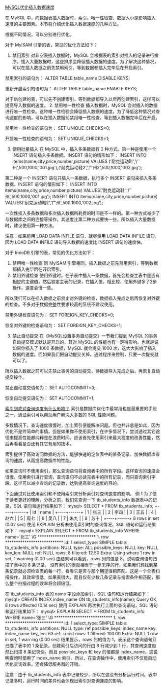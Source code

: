 [MySQL优化插入数据速度](http://c.biancheng.net/view/8253.html)

在 MySQL 中，向数据表插入数据时，索引、唯一性检查、数据大小是影响插入速度的主要因素。本节将介绍优化插入数据速度的几种方法。

根据不同情况，可以分别进行优化。

对于 MyISAM 引擎的表，常见的优化方法如下：
1. 禁用索引
对非空表插入数据时，MySQL 会根据表的索引对插入的记录进行排序。插入大量数据时，这些排序会降低插入数据的速度。为了解决这种情况，可以在插入数据之前先禁用索引，等到数据都插入完毕后在开启索引。

禁用索引的语句为：
ALTER TABLE table_name DISABLE KEYS;

重新开启索引的语句为：
ALTER TABLE table_name ENABLE KEYS;

对于新创建的表，可以先不创建索引，等到数据都导入以后再创建索引，这样可以提高导入数据的速度。
2. 禁用唯一性检查
插入数据时，MySQL 会对插入的数据进行唯一性检查。这种唯一性检验会降低插入数据的速度。为了降低这种情况对查询速度的影响，可以在插入数据前禁用唯一性检查，等到插入数据完毕后在开启。

禁用唯一性检查的语句为：
SET UNIQUE_CHECKS=0;

开启唯一性检查的语句为：
SET UNIQUE_CHECKS=1;

3. 使用批量插入
在 MySQL 中，插入多条数据有 2 种方式。第一种是使用一个 INSERT 语句插入多条数据。INSERT 语句的情形如下：
INSERT INTO items(name,city,price,number,picture) VALUES ('耐克运动鞋','广州',500,1000,'001.jpg'),('耐克运动鞋2','广州2',500,1000,'002.jpg');


第二种是一个 INSERT 语句只插入一条数据，执行多个 INSERT 语句来插入多条数据。INSERT 语句的情形如下：
INSERT INTO items(name,city,price,number,picture)  VALUES('耐克运动鞋','广州',500,1000,'001.jpg');
INSERT INTO items(name,city,price,number,picture)  VALUES('耐克运动鞋2','广州',500,1000,'002.jpg');


一次性插入多条数据和多次插入数据所耗费的时间是不一样的。第一种方式减少了与数据库之间的连接等操作，其速度比第二种方式要快一些。所以插入大量数据时，建议使用第一种方法。

注意：如果能用 LOAD DATA INFILE 语句，就尽量用 LOAD DATA INFILE 语句。因为 LOAD DATA INFILE 语句导入数据的速度比 INSERT 语句的速度快。

对于 InnoDB 引擎的表，常见的优化方法如下：
1. 禁用唯一性检查
同 MyISAM 引擎相同，插入数据之前先禁用索引，等到数据都插入完毕后在开启索引。
2. 禁用外键检查
使用外键时，在子表中插入一条数据，首先会检查主表中是否有相应的主键值，然后锁定主表的记录，在插入值。相比较，使用外键多了2步操作，速度会慢一些。

所以我们可以在插入数据之前禁止对外键的检查，数据插入完成之后再恢复对外键的检查。不多对于数据完整性要求较高的系统不建议使用。

禁用外键检查语句为：
SET FOREIGN_KEY_CHECKS=0; 

恢复对外键的检查语句为：
SET FOREIGN_KEY_CHECKS=1;

3. 禁止自动提交
在《MySQL设置事务自动提交》一节我们提到 MySQL 的事务自动提交模式默认是开启的，其对 MySQL 的性能也有一定得影响。也就是说如果你插入了 1000 条数据，MySQL 就会提交 1000 次，这大大影响了插入数据的速度。而如果我们把自动提交关掉，通过程序来控制，只要一次提交就可以了。

所以插入数据之前可以先禁止事务的自动提交，待数据导入完成之后，再恢复自动提交操作。

禁止自动提交语句为：
SET AUTOCOMMIT=0; 

恢复自动提交语句为：
SET AUTOCOMMIT=1;



[索引到底对查询速度有什么影响？](http://c.biancheng.net/view/7956.html)
索引是数据库优化中最常用也是最重要的手段之一，通过索引可以帮助用户解决大多数的 SQL 性能问题。

多数情况下，查询速度很慢时，加上索引便能解决问题。但也并非总是如此，因为优化不是件简单的事情。但是如果你不使用索引，在许多情况下，尝试通过其它途径来提高性能都纯粹是在浪费时间。应该首先使用索引来最大程度的改善性能，然后再看看是否还有其它有用的技术。

索引提供了高效访问数据的方法，能够快速的定位表中的某条记录，加快数据库查询的速度，从而提高数据库的性能。

如果查询时不使用索引，那么查询语句将查询表中的所有字段。这样查询的速度会很慢。使用索引进行查询，查询语句不必读完表中的所有记录，而只查询索引字段。这样可以减少查询的记录数，达到提高查询速度的目的。

下面通过对比使用索引和不使用索引来分析索引对查询速度的影响。
例 1
为了便于读者更好的理解，分析之前，我们先查询一下 tb_students_info 数据表中的记录，SQL 语句和运行结果如下：
mysql> SELECT * FROM tb_students_info;
+----+------+
| id | name |
+----+------+
|  1 | 张三 |
|  2 | 李四 |
|  3 | 王五 |
|  4 | 赵六 |
|  5 | 周七 |
|  6 | 吴八 |
|  7 | 朱九 |
|  8 | 苏十 |
+----+------+
8 rows in set (0.02 sec)
使用 EXPLAIN 分析未使用索引时的查询情况，SQL 语句和运行结果如下：
mysql> EXPLAIN SELECT * FROM tb_students_info WHERE name='张三' \G
*************************** 1. row ***************************
           id: 1
  select_type: SIMPLE
        table: tb_students_info
   partitions: NULL
         type: ALL
possible_keys: NULL
          key: NULL
      key_len: NULL
          ref: NULL
         rows: 8
     filtered: 12.50
        Extra: Using where
1 row in set, 1 warning (0.00 sec)
由结果可以看到，rows 列的值是 8，说明查询语句扫描了表中的 8 条记录。
没有索引的表就相当于一组无序的行，如果我们想找到某条记录就必须检查表的每一行，看看它是否与那个期望值相匹配。这是一个全表扫描操作，其效率很低，如果表很大，而且仅有少数几条记录与搜索条件相匹配，那么整个扫描过程的效率将会超级低。

在 tb_students_info 表的 name 字段添加索引，SQL 语句和运行结果如下：
mysql> CREATE INDEX index_name ON tb_students_info(name);
Query OK, 8 rows affected (0.14 sec)
使用 EXPLAIN 再次执行上面的查询语句，SQL 语句和运行结果如下：
mysql> EXPLAIN SELECT * FROM tb_students_info WHERE name='张三' \G
*************************** 1. row ***************************
           id: 1
  select_type: SIMPLE
        table: tb_students_info
   partitions: NULL
         type: ref
possible_keys: index_name
          key: index_name
      key_len: 63
          ref: const
         rows: 1
     filtered: 100.00
        Extra: NULL
1 row in set, 1 warning (0.00 sec)
结果显示，rows 列的值为 1，表示这个查询语句只扫描了表中的 1 条记录。创建索引后访问的行由 8 行减少到 1 行，其查询速度自然比扫描 8 条记录快。而且 possible_keys 和 key 的值都是 index_name，这说明查询时使用了 index_name 索引。所以，在查询操作中，使用索引不仅能自动优化查询效率，还会降低服务器的开销。

注意：由于 tb_students_info 表中记录较少，所以在这没有分析运行时间。表中记录多时，运行时间的差异也会体现出索引对查询速度的影响。